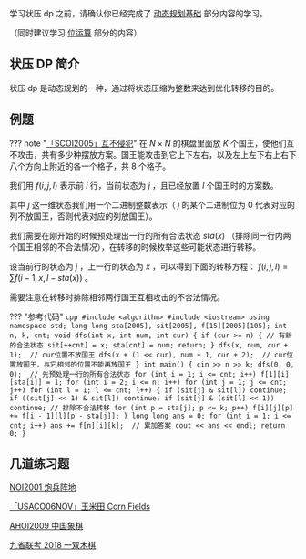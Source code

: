 学习状压 dp 之前，请确认你已经完成了 [动态规划基础](./basic.md) 部分内容的学习。

（同时建议学习 [位运算](../math/bit.md) 部分的内容）

## 状压 DP 简介

状压 dp 是动态规划的一种，通过将状态压缩为整数来达到优化转移的目的。

## 例题

??? note "[「SCOI2005」互不侵犯](https://loj.ac/problem/2153)"
    在 $N\times N$ 的棋盘里面放 $K$ 个国王，使他们互不攻击，共有多少种摆放方案。国王能攻击到它上下左右，以及左上左下右上右下八个方向上附近的各一个格子，共 $8$ 个格子。

我们用 $f(i,j,l)$ 表示前 $i$ 行，当前状态为 $j$ ，且已经放置 $l$ 个国王时的方案数。

其中 $j$ 这一维状态我们用一个二进制整数表示（ $j$ 的某个二进制位为 0 代表对应的列不放国王，否则代表对应的列放国王）。

我们需要在刚开始的时候预处理出一行的所有合法状态 $sta(x)$ （排除同一行内两个国王相邻的不合法情况），在转移的时候枚举这些可能状态进行转移。

设当前行的状态为 $j$ ，上一行的状态为 $x$ ，可以得到下面的转移方程： $f(i,j,l) = \sum f(i-1,x,l-sta(x))$ 。

需要注意在转移时排除相邻两行国王互相攻击的不合法情况。

??? "参考代码"
    ```cpp
    #include <algorithm>
    #include <iostream>
    using namespace std;
    long long sta[2005], sit[2005], f[15][2005][105];
    int n, k, cnt;
    void dfs(int x, int num, int cur) {
      if (cur >= n) { // 有新的合法状态
        sit[++cnt] = x;
        sta[cnt] = num;
        return;
      }
      dfs(x, num, cur + 1);  // cur位置不放国王
      dfs(x + (1 << cur), num + 1,
          cur + 2);  // cur位置放国王，与它相邻的位置不能再放国王
    }
    int main() {
      cin >> n >> k;
      dfs(0, 0, 0);  // 先预处理一行的所有合法状态
      for (int i = 1; i <= cnt; i++) f[1][i][sta[i]] = 1;
      for (int i = 2; i <= n; i++)
        for (int j = 1; j <= cnt; j++)
          for (int l = 1; l <= cnt; l++) {
            if (sit[j] & sit[l]) continue;
            if ((sit[j] << 1) & sit[l]) continue;
            if (sit[j] & (sit[l] << 1)) continue;
            // 排除不合法转移
            for (int p = sta[j]; p <= k; p++) f[i][j][p] += f[i - 1][l][p - sta[j]];
          }
      long long ans = 0;
      for (int i = 1; i <= cnt; i++) ans += f[n][i][k];  // 累加答案
      cout << ans << endl;
      return 0;
    }
    ```

## 几道练习题

 [NOI2001 炮兵阵地](https://loj.ac/problem/10173) 

 [「USACO06NOV」玉米田 Corn Fields](https://www.luogu.com.cn/problem/P1879) 

 [AHOI2009 中国象棋](https://www.luogu.com.cn/problem/P2051) 

 [九省联考 2018 一双木棋](https://loj.ac/problem/2471) 
